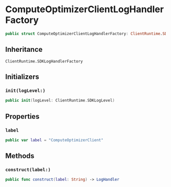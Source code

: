 # ComputeOptimizerClientLogHandlerFactory

``` swift
public struct ComputeOptimizerClientLogHandlerFactory: ClientRuntime.SDKLogHandlerFactory 
```

## Inheritance

`ClientRuntime.SDKLogHandlerFactory`

## Initializers

### `init(logLevel:)`

``` swift
public init(logLevel: ClientRuntime.SDKLogLevel) 
```

## Properties

### `label`

``` swift
public var label = "ComputeOptimizerClient"
```

## Methods

### `construct(label:)`

``` swift
public func construct(label: String) -> LogHandler 
```
